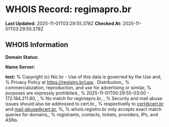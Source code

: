 # WHOIS Record: regimapro.br

**Last Updated:** 2025-11-01T03:29:55.378Z
**Checked At:** 2025-11-01T03:29:55.378Z

## WHOIS Information

**Domain Status:** 

**Name Server:** 

**text:** % Copyright (c) Nic.br - Use of this data is governed by the Use and, % Privacy Policy at https://registro.br/upp . Distribution,, % commercialization, reproduction, and use for advertising or similar, % purposes are expressly prohibited., % 2025-11-01T00:29:55-03:00 - 172.184.211.80, , % No match for regimapro.br, , % Security and mail abuse issues should also be addressed to cert.br,, % respectivelly to cert@cert.br and mail-abuse@cert.br, %, % whois.registro.br only accepts exact match queries for domains,, % registrants, contacts, tickets, providers, IPs, and ASNs.

